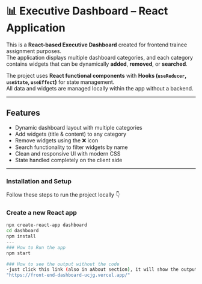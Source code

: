 # 📊 Executive Dashboard – React Application

This is a **React-based Executive Dashboard** created for frontend trainee assignment purposes.  
The application displays multiple dashboard categories, and each category contains widgets that can be dynamically **added**, **removed**, or **searched**.  

The project uses **React functional components** with **Hooks (`useReducer`, `useState`, `useEffect`)** for state management.  
All data and widgets are managed locally within the app without a backend.

---

##  Features

- Dynamic dashboard layout with multiple categories  
- Add widgets (title & content) to any category  
- Remove widgets using the ❌ icon  
- Search functionality to filter widgets by name  
- Clean and responsive UI with modern CSS  
- State handled completely on the client side  

---

### Installation and Setup

Follow these steps to run the project locally 👇  

###  Create a new React app
```bash
npx create-react-app dashboard
cd dashboard
npm install
---
### How to Run the app
npm start

### How to see the output without the code
-just click this link (also in aAbout section), it will show the output
"https://front-end-dashboard-ucjg.vercel.app/"

